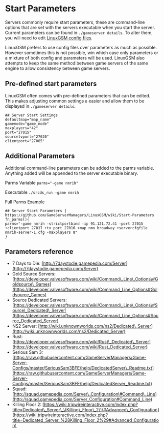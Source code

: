 # Start Parameters

Servers commonly require start parameters, these are command-line options that are set with the servers executable when you start the server. Current parameters can be found in `./gameserver details`. To alter them, you will need to edit [LinuxGSM config files](https://github.com/GameServerManagers/LinuxGSM/wiki/LinuxGSM-Config).

LinuxGSM prefers to use config files over parameters as much as possible. However sometimes this is not possible, win which case only parameters or a mixture of both config and parameters will be used. LinuxGSM also attempts to keep the same method between game servers of the same engine to allow consistency between game servers.

## Pre-defined start parameters

LinuxGSM often comes with pre-defined parameters that can be edited. This makes adjusting common settings a easier and allow them to be displayed in `./gameserver details`.

```text
## Server Start Settings
defaultmap="map_name"
gamemode="game_mode"
maxplayers="42"
port="27015"
sourcetvport="27020"
clientport="27005"
```

## Additional Parameters

Additional command-line parameters can be added to the parms variable. Anything added will be appended to the server executable binary.

Parms Variable `parms="-game nmrih"`

Executable `./srcds_run -game nmrih`

Full Parms Example

```text
## Server Start Parameters | https://github.com/GameServerManagers/LinuxGSM/wiki/Start-Parameters
fn_parms(){
parms="-game nmrih -strictportbind -ip 91.121.72.41 -port 27015 +clientport 27017 +tv_port 27016 +map nmo_broadway +servercfgfile nmrih-server-1.cfg -maxplayers 8"
}
```

## Parameters reference

* 7 Days to Die: [http://7daystodie.gamepedia.com/Server](http://7daystodie.gamepedia.com/Server)
* Gold Source Servers: [https://developer.valvesoftware.com/wiki/Command\_Line\_Options\#Goldsource\_Games](https://developer.valvesoftware.com/wiki/Command_Line_Options#Goldsource_Games)
* Source Dedicated Servers: [https://developer.valvesoftware.com/wiki/Command\_Line\_Options\#Source\_Dedicated\_Server](https://developer.valvesoftware.com/wiki/Command_Line_Options#Source_Dedicated_Server)
* NS2 Server: [http://wiki.unknownworlds.com/ns2/Dedicated\_Server](http://wiki.unknownworlds.com/ns2/Dedicated_Server)
* Rust: [https://developer.valvesoftware.com/wiki/Rust\_Dedicated\_Server](https://developer.valvesoftware.com/wiki/Rust_Dedicated_Server)
* Serious Sam 3: [https://raw.githubusercontent.com/GameServerManagers/Game-Server-Configs/master/SeriousSam3BFE/help/DedicatedServer\_Readme.txt](https://raw.githubusercontent.com/GameServerManagers/Game-Server-Configs/master/SeriousSam3BFE/help/DedicatedServer_Readme.txt)
* Squad: [http://squad.gamepedia.com/Server\_Configuration\#Command\_Line](http://squad.gamepedia.com/Server_Configuration#Command_Line)
* Killing Floor 2: [https://wiki.tripwireinteractive.com/index.php?title=Dedicated\_Server\_\(Killing\_Floor\_2\)\#Advanced\_Configuration](https://wiki.tripwireinteractive.com/index.php?title=Dedicated_Server_%28Killing_Floor_2%29#Advanced_Configuration)

